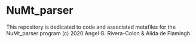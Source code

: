 # NuMt_parser
This repository is dedicated to code and associated metafiles for the NuMt_parser program (c) 2020 Angel G. Rivera-Colon &amp; Alida de Flamingh
